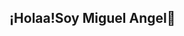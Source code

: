 ## ¡Holaa!Soy Miguel Angel👋

<!--
**Miguelmtnzz/Miguelmtnzz** is a ✨ _special_ ✨ repository because its `README.md` (this file) appears on your GitHub profile.

Here are some ideas to get you started:

-- 🌍 **Ubicación:** Cartagena, Murcia, España
- 📫 **Contacto:**: https://www.linkedin.com/in/miguel-angel-molina-martinez-07a1a2349/
- 🔭 I’m currently working on ...
- 🌱 I’m currently learning ...
- 👯 I’m looking to collaborate on ...
- 🤔 I’m looking for help with ...
- 💬 Ask me about ...
- 📫 How to reach me: ...
- 😄 Pronouns: ...
- ⚡ Fun fact: ...
-->
